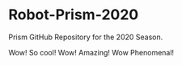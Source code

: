 # Robot-Prism-2020
Prism GitHub Repository for the 2020 Season. 

Wow! So cool! Wow! Amazing! Wow Phenomenal! 

